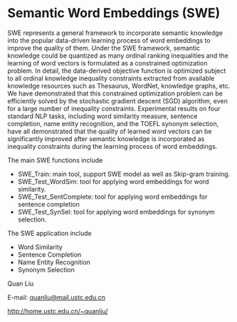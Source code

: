 # Semantic Word Embeddings (SWE)

SWE represents a general framework to incorporate semantic knowledge into the popular data-driven learning process of word embeddings to improve the quality of them. Under the SWE framework, semantic knowledge could be quantized as many ordinal ranking inequalities and the learning of word vectors is formulated as a constrained optimization problem. In detail, the data-derived objective function is optimized subject to all ordinal knowledge inequality constraints extracted from available knowledge resources such as Thesaurus, WordNet, knowledge graphs, etc. We have demonstrated that this constrained optimization problem can be efficiently solved by the stochastic gradient descent (SGD) algorithm, even for a large number of inequality constraints. Experimental results on four standard NLP tasks, including word similarity measure, sentence completion, name entity recognition, and the TOEFL synonym selection, have all demonstrated that the quality of learned word vectors can be significantly improved after semantic knowledge is incorporated as inequality constraints during the learning process of word embeddings.

The main SWE functions include
* SWE_Train:	main tool, support SWE model as well as Skip-gram training.
* SWE_Test_WordSim:	tool for applying word embeddings for word similarity.
* SWE_Test_SentComplete:	tool for applying word embeddings for sentence completion
* SWE_Test_SynSel:	tool for applying word embeddings for synonym selection.
	
The SWE application include
* Word Similarity
* Sentence Completion
* Name Entity Recognition
* Synonym Selection

Quan Liu

E-mail: quanliu@mail.ustc.edu.cn

http://home.ustc.edu.cn/~quanliu/

